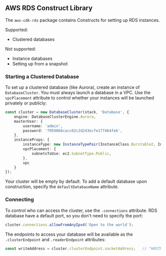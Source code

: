 ## AWS RDS Construct Library

The `aws-cdk-rds` package contains Constructs for setting up RDS instances.

Supported:

* Clustered databases

Not supported:

* Instance databases
* Setting up from a snapshot


### Starting a Clustered Database

To set up a clustered database (like Aurora), create an instance of `DatabaseCluster`. You must
always launch a database in a VPC. Use the `vpcPlacement` attribute to control whether
your instances will be launched privately or publicly:

```ts
const cluster = new DatabaseCluster(stack, 'Database', {
    engine: DatabaseClusterEngine.Aurora,
    masterUser: {
        username: 'admin',
        password: '7959866cacc02c2d243ecfe177464fe6',
    },
    instanceProps: {
        instanceType: new InstanceTypePair(InstanceClass.Burstable2, InstanceSize.Small),
        vpcPlacement: {
            subnetsToUse: ec2.SubnetType.Public,
        },
        vpc
    }
});
```

Your cluster will be empty by default. To add a default database upon construction, specify the
`defaultDatabaseName` attribute.

### Connecting

To control who can access the cluster, use the `.connections` attribute. RDS database have
a default port, so you don't need to specify the port:

```ts
cluster.connections.allowFromAnyIpv4('Open to the world');
```

The endpoints to access your database will be available as the `.clusterEndpoint` and `.readerEndpoint`
attributes:

```ts
const writeAddress = cluster.clusterEndpoint.socketAddress;   // "HOSTNAME:PORT"
```
